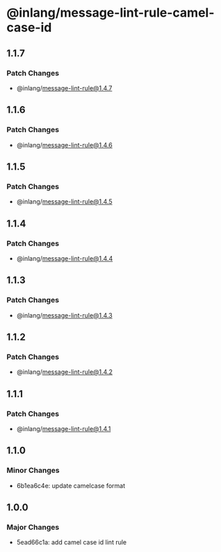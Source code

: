# @inlang/message-lint-rule-camel-case-id

## 1.1.7

### Patch Changes

- @inlang/message-lint-rule@1.4.7

## 1.1.6

### Patch Changes

- @inlang/message-lint-rule@1.4.6

## 1.1.5

### Patch Changes

- @inlang/message-lint-rule@1.4.5

## 1.1.4

### Patch Changes

- @inlang/message-lint-rule@1.4.4

## 1.1.3

### Patch Changes

- @inlang/message-lint-rule@1.4.3

## 1.1.2

### Patch Changes

- @inlang/message-lint-rule@1.4.2

## 1.1.1

### Patch Changes

- @inlang/message-lint-rule@1.4.1

## 1.1.0

### Minor Changes

- 6b1ea6c4e: update camelcase format

## 1.0.0

### Major Changes

- 5ead66c1a: add camel case id lint rule
